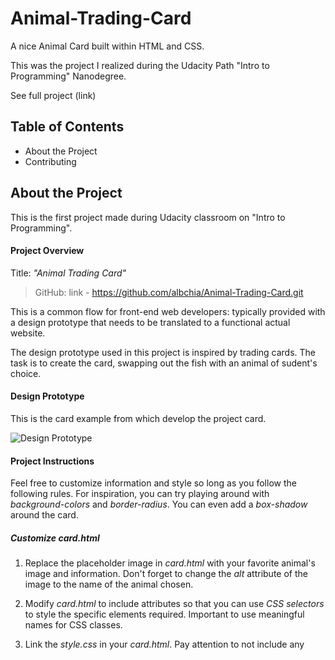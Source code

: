 # Animal-Trading-Card
A nice Animal Card built within HTML and CSS.

This was the project I realized during the Udacity Path "Intro to Programming" Nanodegree.

See full project (link)

## Table of Contents
- About the Project
- Contributing

## About the Project
This is the first project made during Udacity classroom on "Intro to Programming".

#### Project Overview
Title: _"Animal Trading Card"_

> GitHub: link - https://github.com/albchia/Animal-Trading-Card.git

This is a common flow for front-end web developers: typically provided with a design prototype that needs to be translated to a functional actual website.

The design prototype used in this project is inspired by trading cards. The task is to create the card, swapping out the fish with an animal of sudent's choice.

#### Design Prototype
This is the card example from which develop the project card.

![Design Prototype](C:\Users\Chiaris\Desktop\Animal-Trading-Card\design-prototype.png)

#### Project Instructions
Feel free to customize information and style so long as you follow the following rules.
For inspiration, you can try playing around with _background-colors_ and _border-radius_. 
You can even add a _box-shadow_ around the card.

##### Customize _card.html_
1. Replace the placeholder image in _card.html_ with your favorite animal's image and information. Don't forget to change the _alt_ attribute of the image to the name of the animal chosen.

2. Modify _card.html_ to include attributes so that you can use _CSS selectors_ to style the specific elements required. Important to use meaningful names for CSS classes.

3. Link the _style.css_ in your _card.html_. Pay attention to not include any <style> elements or style attributes in the body of the _card.html_.

4. Replace current information with your animal's information:
    - Animal's name
    - Interesting facts about the animal
    - Lists of items for your animal's characteristics
    - Animal's brief description

##### Customize _style.css_
The _style.css_ should apply the following styles to match the design prototype:
- Use an image with a _width_ of 300 pixels. If the image is larger, you can set the image's width to 300 pixels in your CSS, but be aware that your image might end up squished or distorted
- The entire card's width should be fixed and it should include the spacing around the image (since image is 300 pixels wide, card should be 300 pixels + spacing on either side). The card should not expand with the browser window
- Italicized text for the animal's interesting facts
- Bolded labels for the animal's list items (only labels, not the entire list)
- No dots for the animal's list items
- Border around the animal's name, image and information (make sure you set the _border-style_, _border-width_ and _border-color_; it's possible to do it in one line)
- Spacing around the animal's name, image, the list of items and information (you will need to use the property [padding](https://developer.mozilla.org/en-US/docs/Web/CSS/padding))

## Contributing
This repository is the project created by myself during the Udacity Program.
Therefore, pull requests will not be accepted.

> For details, check out CONTRIBUTING.md.




